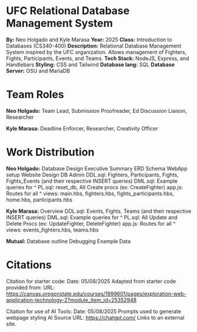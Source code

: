 # UFC Relational Database Management System

**By:** Neo Holgado and Kyle Marasa
**Year:** 2025
**Class:** Introduction to Databases (CS340-400)
**Description:** Relational Database Management System inspired by the UFC organization. Allows management of Fighters, Fights, Participants, Events, and Teams.
**Tech Stack:** NodeJS, Express, and Handlebars
**Styling:** CSS and Tailwind
**Database lang:** SQL
**Database Server:** OSU and MariaDB

# Team Roles
**Neo Holgado:** Team Lead, Submission Proofreader, Ed Discussion Liaison, Researcher

**Kyle Marasa:** Deadline Enforcer, Researcher, Creativity Officer

# Work Distribution
**Neo Holgado:**
  Database Design
  Executive Summary
  ERD
  Schema
  WebApp setup
  Website Design
  DB Admin
  DDL.sql: Fighters, Participants, Fights, Fights_Events (and their respective INSERT queries)
  DML.sql: Example queries for ^
  PL.sql: reset_db, All Create procs (ex: CreateFighter)
  app.js: Routes for all ^
  views: main.hbs, fighters.hbs, fights_participants.hbs, home.hbs, participants.hbs

**Kyle Marasa:**
  Overview
  DDL.sql: Events, Fights, Teams (and their respective INSERT queries)
  DML.sql: Example queries for ^
  PL.sql: All Update and Delete Procs (ex: UpdateFighter, DeleteFighter)
  app.js: Routes for all ^
  views: events_fighters.hbs, teams.hbs
  
**Mutual:**
  Database outline
  Debugging
  Example Data
  
# Citations
Citation for starter code:
Date: 05/08/2025
Adapted from starter code provided from:
URL: https://canvas.oregonstate.edu/courses/1999601/pages/exploration-web-application-technology-2?module_item_id=25352948 

Citation for use of AI Tools:
Date: 05/08/2025
Prompts used to generate webpage styling
AI Source URL: https://chatgpt.com/
Links to an external site. 
